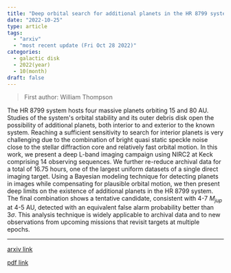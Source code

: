 ```yaml
---
title: "Deep orbital search for additional planets in the HR 8799 system"
date: "2022-10-25"
type: article
tags:
  - "arxiv"
  - "most recent update (Fri Oct 28 2022)"
categories:
  - galactic disk
  - 2022(year)
  - 10(month)
draft: false
---
```


> First author: William Thompson

 The HR 8799 system hosts four massive planets orbiting 15 and 80 AU. Studies
of the system's orbital stability and its outer debris disk open the
possibility of additional planets, both interior to and exterior to the known
system. Reaching a sufficient sensitivity to search for interior planets is
very challenging due to the combination of bright quasi static speckle noise
close to the stellar diffraction core and relatively fast orbital motion. In
this work, we present a deep L-band imaging campaign using NIRC2 at Keck
comprising 14 observing sequences. We further re-reduce archival data for a
total of 16.75 hours, one of the largest uniform datasets of a single direct
imaging target. Using a Bayesian modeling technique for detecting planets in
images while compensating for plausible orbital motion, we then present deep
limits on the existence of additional planets in the HR 8799 system. The final
combination shows a tentative candidate, consistent with 4-7 $M_{jup}$ at 4-5
AU, detected with an equivalent false alarm probability better than $3\sigma$.
This analysis technique is widely applicable to archival data and to new
observations from upcoming missions that revisit targets at multiple epochs.

---
[arxiv link](http://arxiv.org/abs/2210.14213v1)

[pdf link](http://arxiv.org/pdf/2210.14213v1)